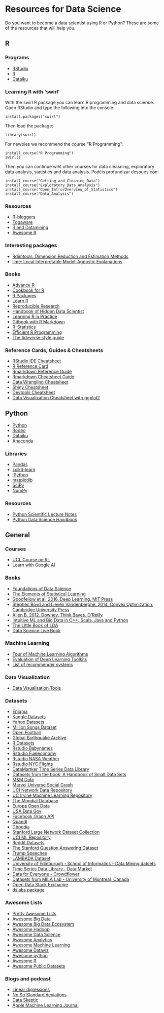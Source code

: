 Resources for Data Science
================

Do you want to become a data scientist using R or Python? These are some of the resources that will help you.

## R

### Programs

- [RStudio](www.rstudio.com)
- [R](www.r-project.org)
- [Dataiku](https://www.dataiku.com)

### Learning R with 'swirl'

With the swirl R package you can learn R programming and data science. Open RStudio  and type the following into the console:

```
install.packages("swirl")
```

Then load the package:

```
library(swirl)
```

For newbies we recommend the course "R Programming":

```
install_course("R Programming")
swirl()
```
Then you can continue wiht other courses for data cleasning, exploratory data analysis, statistics and data analysis.
Podéis profundizar después con:

```
install_course("Getting_and_Cleaning_Data")
install_course("Exploratory_Data_Analysis")
install_course("Open_Intro/Overview_of_Statistics")
install_course("Data_Analysis")
```

### Resources

- [R-bloggers](http://www.r-bloggers.com)
- [Togaware](http://onepager.togaware.com)
- [R and Datamining](http://www.rdatamining.com)
- [Awesome R](https://awesome-r.com)

### Interesting packages

- [Rdimtools: Dimension Reduction and Estimation Methods](https://cran.r-project.org/web/packages/Rdimtools/index.html)
- [lime: Local Interpretable Model-Agnostic Explanations](https://cran.r-project.org/web/packages/lime/index.html)

### Books

- [Advance R](http://adv-r.had.co.nz)
- [Cookbook for R](http://www.cookbook-r.com)
- [R Packages](http://r-pkgs.had.co.nz)
- [Learn R](http://renkun.me/learnR)
- [Reproducible Research](http://christophergandrud.github.io/RepResR-RStudio)
- [Handbook of Hidden Data Scientist](http://ondrej-kvasnovsky.gitbooks.io/handbook-of-hidden-data-scientist/content/index.html)
- [Learning R in Practice](http://jiayiliu.gitbooks.io/learning-r-in-practice/content/index.html)
- [Gitbook with R Markdown](http://jbryer.gitbooks.io/rgitbook/content/index.html)
- [R-Statistics](http://r-statistics.co)
- [Efficient R Programming](https://bookdown.org/csgillespie/efficientR)
- [The tidyverse style guide](http://style.tidyverse.org)

### Reference Cards, Guides & Cheatsheets

- [RStudio IDE Cheatsheet](http://www.rstudio.com/wp-content/uploads/2016/01/rstudio-IDE-cheatsheet.pdf)
- [R Reference Card](http://cran.r-project.org/doc/contrib/Short-refcard.pdf)
- [Rmarkdown Reference Guide](http://www.rstudio.com/wp-content/uploads/2015/03/rmarkdown-reference.pdf)
- [Rmarkdown Cheatsheet Guide](http://www.rstudio.com/wp-content/uploads/2015/02/rmarkdown-cheatsheet.pdf)
- [Data Wrangling Cheatsheet](http://www.rstudio.com/wp-content/uploads/2015/02/data-wrangling-cheatsheet.pdf
)
- [Shiny Cheatsheet](http://www.rstudio.com/wp-content/uploads/2016/01/shiny-cheatsheet.pdf)
- [Devtools Cheatsheet](http://www.rstudio.com/wp-content/uploads/2015/03/devtools-cheatsheet.pdf)
- [Data Visualization Cheatsheet with ggplot2](http://www.rstudio.com/wp-content/uploads/2015/12/ggplot2-cheatsheet-2.0.pdf)

## Python

- [Python](https://www.python.org)
- [Rodeo](https://www.yhat.com/products/rodeo)
- [Dataiku](https://www.dataiku.com)
- [Anaconda](https://www.anaconda.com)

### Libraries

- [Pandas](http://pandas.pydata.org/)
- [scikit-learn](http://scikit-learn.org)
- [IPython](http://ipython.org)
- [matplotlib](http://matplotlib.org)
- [SciPy](http://www.scipy.org)
- [NumPy](http://www.numpy.org)

### Resources

- [Python Scientific Lecture Notes](http://scipy-lectures.github.io/index.html)
- [Python Data Science Handbook](https://github.com/jakevdp/PythonDataScienceHandbook)

## General

### Courses

- [UCL Course on RL](http://www0.cs.ucl.ac.uk/staff/d.silver/web/Teaching.html)
- [Learn with Google AI](https://ai.google/education/#?modal_active=none)

### Books

- [Foundations of Data Science](https://www.cs.cornell.edu/jeh/book.pdf)
- [The Elements of 
Statistical Learning](http://statweb.stanford.edu/~tibs/ElemStatLearn/)
- [Goodfellow et al. 2016. Deep Learning. MIT Press](http://www.deeplearningbook.org)
- [Stephen Boyd and Lieven Vandenberghe. 2014. Convex Optimization. Cambridge University Press](http://stanford.edu/~boyd/cvxbook/)
- [Allen B. 2012. Downey. Think Bayes. O'Reilly](http://greenteapress.com/wp/think-bayes/)
- [Intuitive ML and Big Data in C++, Scala, Java and Python](http://www.kareemalkaseer.com/books/ml)
- [The Little Book of LDA](https://ldabook.com)
- [Data Science Live Book](https://livebook.datascienceheroes.com)

### Machine Learning

- [Tour of Machine Learning Algorithms](http://machinelearningmastery.com/a-tour-of-machine-learning-algorithms/)
- [Evaluation of Deep Learning Toolkits](https://github.com/zer0n/deepframeworks)
- [List of recommender systems](https://github.com/grahamjenson/list_of_recommender_systems)

### Data Visualization

- [Data Visualisation Tools](http://keshif.me/demo/VisTools)

### Datasets

- [Enigma](http://enigma.io/)
- [Kaggle Datasets](https://www.kaggle.com/datasets)
- [Yahoo Datasets](https://webscope.sandbox.yahoo.com/)
- [Million Songs Dataset](http://labrosa.ee.columbia.edu/millionsong/pages/getting-dataset)
- [Open Football](https://openfootball.github.io/)
- [Global Earthquake Archive](http://www.emidius.eu/GEH/)
- [R Datasets](http://stat.ethz.ch/R-manual/R-patched/library/datasets/html/00Index.html)
- [Rstudio Babynames](https://github.com/hadley/babynames)
- [Rstudio  Fueleconomy](https://github.com/hadley/fueleconomy)
- [Rstudio NASA Weather](https://github.com/hadley/nasaweather)
- [Rstudio NYC Flights](https://github.com/hadley/nycflights13)
- [DataMartker Time Series Data Library](https://datamarket.com/data/list/?q=provider:tsdl)
- [Datasets from the book: A Handbook of Small Data Sets](http://www.stat.ncsu.edu/research/sas/sicl/data/)
- [M&M Data](http://www.math.uah.edu/stat/data/MM.html)
- [Marvel Universe Social Graph](http://exposedata.com/marvel/)
- [UCI Network Data Repository](http://networkdata.ics.uci.edu/index.php)
- [UC Irvine Machine Learning Repository](http://archive.ics.uci.edu/ml/)
- [The Mondial Database](http://www.dbis.informatik.uni-goettingen.de/Mondial/)
- [Europa Open Data](http://open-data.europa.eu/es/data/)
- [USA Data Gov](http://www.data.gov/)
- [Facebook Graph API](https://developers.facebook.com/docs/graph-api)
- [Quandl](https://www.quandl.com/help/getting-started)
- [Dbpedia](http://wiki.dbpedia.org)
- [Stanford Large Network Dataset Collection](http://snap.stanford.edu/data/index.html)
- [UCI ML Repository](https://archive.ics.uci.edu/ml/index.html)
- [Reddit Datasets](https://www.reddit.com/r/datasets)
- [The Stanford Question Answering Dataset](https://stanford-qa.com/)
- [Trump Speeches](https://github.com/ryanmcdermott/trump-speeches)
- [LAMBADA Dataset](http://clic.cimec.unitn.it/lambada/)
- [University of Edinburugh - School of Informatics - Data Mining datsets](http://www.inf.ed.ac.uk/teaching/courses/dme/html/datasets0405.html)
- [Time Series Data Library - Data Market](https://datamarket.com/data/list/?q=provider:tsdl)
- [Data for Everyone - Crowdflower](https://www.crowdflower.com/data-for-everyone/)
- [Datasets from MILA Lab - University of Montreal, Canada](https://mila.umontreal.ca/en/publications/public-datasets/)
- [Open Data Stack Exchange](http://opendata.stackexchange.com)
- [dslabs package](https://cran.r-project.org/web/packages/dslabs/index.html)

### Awesome Lists

- [Pretty Awesome Lists](https://www.prettyawesomelists.com)
- [Awesome Big Data](https://github.com/onurakpolat/awesome-bigdata)
- [Awesome Big Data Ecosystem](https://github.com/zenkay/bigdata-ecosystem)
- [Awesome Hadoop](https://github.com/youngwookim/awesome-hadoop)
- [Awesome Data Science](https://github.com/okulbilisim/awesome-datascience)
- [Awesome Analytics](https://github.com/onurakpolat/awesome-analytics)
- [Awesome Machine Learning](https://github.com/josephmisiti/awesome-machine-learning)
- [Awesome Dataviz](https://github.com/fasouto/awesome-dataviz)
- [Awesome python](https://github.com/vinta/awesome-python)
- [Awesome R](https://github.com/qinwf/awesome-R)
- [Awesome Public Datasets](https://github.com/caesar0301/awesome-public-datasets)

### Blogs and podcast

- [Linear digressions](http://lineardigressions.com)
- [No So Standard deviations](http://nssdeviations.com)
- [Data Skeptic](https://dataskeptic.com)
- [Apple Machine Learning Journal](https://machinelearning.apple.com)
